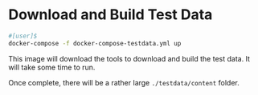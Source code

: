 # Download and Build Test Data

```bash
#[user]$
docker-compose -f docker-compose-testdata.yml up
```

This image will download the tools to download and build the test data.  It will take some time to run.

Once complete, there will be a rather large `./testdata/content` folder.

